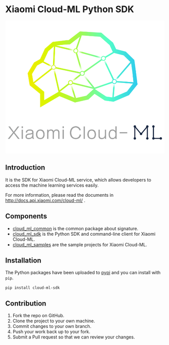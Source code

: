 # Xiaomi Cloud-ML Python SDK

![logo.jpg](./cloudML-normal.png)
## Introduction

It is the SDK for Xiaomi Cloud-ML service, which allows developers to access the machine learning services easily.

For more information, please read the documents in <http://docs.api.xiaomi.com/cloud-ml/> .

## Components

* [cloud_ml_common](./cloud_ml_common) is the common package about signature.
* [cloud_ml_sdk](./cloud_ml_sdk) is the Python SDK and command-line client for Xiaomi Cloud-ML.
* [cloud_ml_samples](./cloud_ml_samples) are the sample projects for Xiaomi Cloud-ML.

## Installation

The Python packages have been uploaded to [pypi](https://pypi.python.org/pypi/cloud-ml-sdk) and you can install with `pip`. 

```
pip install cloud-ml-sdk
```

## Contribution

1. Fork the repo on GitHub.
2. Clone the project to your own machine.
3. Commit changes to your own branch.
4. Push your work back up to your fork.
5. Submit a Pull request so that we can review your changes.

